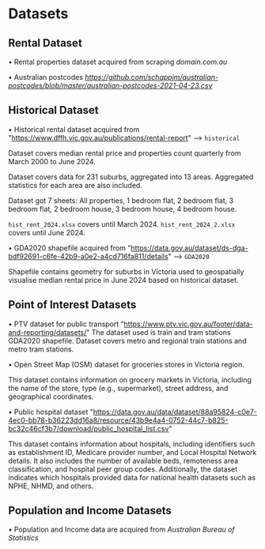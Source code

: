 # Datasets


## Rental Dataset
• Rental properties dataset acquired from scraping *domain.com.au*

• Australian postcodes *https://github.com/schappim/australian-postcodes/blob/master/australian-postcodes-2021-04-23.csv*


## Historical Dataset
• Historical rental dataset acquired from "https://www.dffh.vic.gov.au/publications/rental-report" --> `historical`

Dataset covers median rental price and properties count quarterly from March 2000 to June 2024.

Dataset covers data for 231 suburbs, aggregated into 13 areas. Aggregated statistics for each area are also included.

Dataset got 7 sheets: All properties, 1 bedroom flat, 2 bedroom flat, 3 bedroom flat, 2 bedroom house, 3 bedroom house, 4 bedroom house.

`hist_rent_2024.xlsx` covers until March 2024. `hist_rent_2024_2.xlsx` covers until June 2024.

• GDA2020 shapefile acquired from "https://data.gov.au/dataset/ds-dga-bdf92691-c6fe-42b9-a0e2-a4cd716fa811/details" --> `GDA2020`

Shapefile contains geometry for suburbs in Victoria used to geospatially visualise median rental price in June 2024 based on historical dataset.


## Point of Interest Datasets
• PTV dataset for public transport "https://www.ptv.vic.gov.au/footer/data-and-reporting/datasets/"
 The dataset used is train and tram stations GDA2020 shapefile.
 Dataset covers metro and regional train stations and metro tram stations.
  
• Open Street Map (OSM) dataset for groceries stores in Victoria region.

This dataset contains information on grocery markets in Victoria, including the name of the store, type (e.g., supermarket), street address, and geographical coordinates. 

• Public hospital dataset "https://data.gov.au/data/dataset/88a95824-c0e7-4ec0-bb78-b36223dd16a8/resource/43b9e4a4-0752-44c7-b825-bc32c46cf3b7/download/public_hospital_list.csv"

This dataset contains information about hospitals, including identifiers such as establishment ID, Medicare provider number, and Local Hospital Network details. It also includes the number of available beds, remoteness area classification, and hospital peer group codes. Additionally, the dataset indicates which hospitals provided data for national health datasets such as NPHE, NHMD, and others.

## Population and Income Datasets
• Population and Income data are acquired from *Australian Bureau of Statistics*


